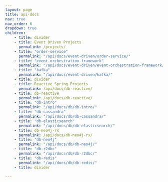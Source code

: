 ```yaml
---
layout: page
title: api-docs
nav: true
nav_order: 6
dropdown: true
children:
    - title: divider
    - title: Event Driven Projects
      permalink: /projects/
    - title: "order-service"
      permalink: "/api/docs/event-driven/order-service/"
    - title: "event-orchestration-framework"
      permalink: "/api/docs/event-driven/event-orchestration-framework/"      
    - title: "kafka"
      permalink: "/api/docs/event-driven/kafka/"  
    - title: divider
    - title: Reactive Spring Projects
      permalink: /api/docs/db-reactive/
    - title: db-reactive
      permalink: /api/docs/db-reactive/
    - title: "db-intro"
      permalink: "/api/docs/db/db-intro/"
    - title: "db-cassandra"
      permalink: "/api/docs/db/db-cassandra/"
    - title: "db-elasticsearch"
      permalink: "/api/docs/db/db-elasticsearch/"
    - title: db-neo4j-rx
      permalink: /api/docs/db-neo4j-rx/
    - title: "db-neo4j"
      permalink: "/api/docs/db/db-neo4j/"
    - title: "db-r2dbc"
      permalink: "/api/docs/db/db-r2dbc/"
    - title: "db-redis"
      permalink: "/api/docs/db/db-redis/"
    - title: divider

---
```

